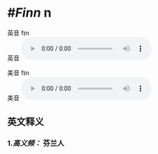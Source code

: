 # ***\#Finn*** n
英音 fɪn  
英音
<audio src="./media/Finn1.aac" controls="controls"></audio>

美音 fɪn  
美音
<audio src="./media/Finn.aac" controls="controls"></audio>



  

英文释义
---
### 1.*高义频：* **芬兰人**  


